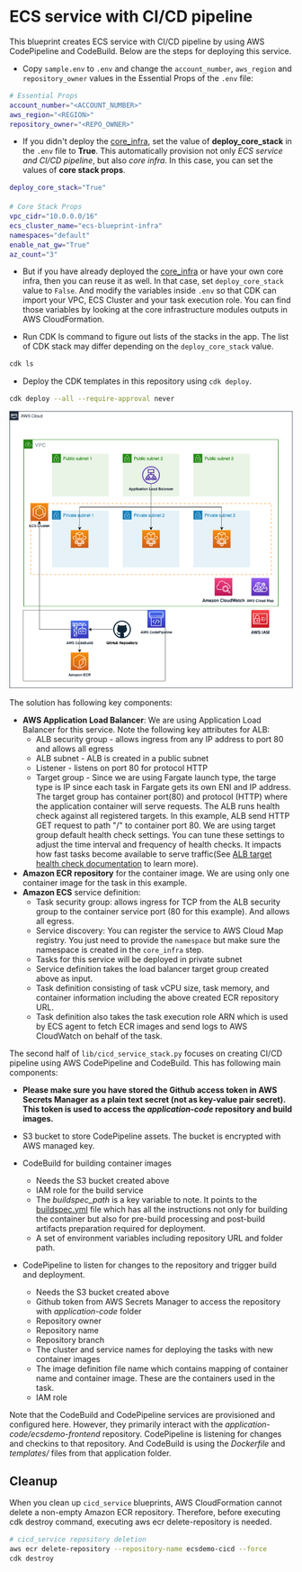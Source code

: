 # ECS service with CI/CD pipeline

This blueprint creates ECS service with CI/CD pipeline by using AWS CodePipeline and CodeBuild. Below are the steps for deploying this service.

* Copy `sample.env` to `.env` and change the `account_number`, `aws_region` and `repository_owner` values in the Essential Props of the `.env` file:
```bash
# Essential Props
account_number="<ACCOUNT_NUMBER>"
aws_region="<REGION>"
repository_owner="<REPO_OWNER>"
```

* If you didn't deploy the [core_infra](../core_infra/README.md), set the value of **deploy_core_stack** in the `.env` file to **True**. This automatically provision not only *ECS service and CI/CD pipeline*, but also *core infra*. In this case, you can set the values of **core stack props**.
```bash
deploy_core_stack="True"

# Core Stack Props
vpc_cidr="10.0.0.0/16"
ecs_cluster_name="ecs-blueprint-infra"
namespaces="default"
enable_nat_gw="True"
az_count="3"
```

* But if you have already deployed the [core_infra](../core_infra/README.md) or have your own core infra, then you can reuse it as well. In that case, set `deploy_core_stack` value to `False`. And modify the variables inside `.env` so that CDK can import your VPC, ECS Cluster and your task execution role. You can find those variables by looking at the core infrastructure modules outputs in AWS CloudFormation.

* Run CDK ls command to figure out lists of the stacks in the app. The list of CDK stack may differ depending on the `deploy_core_stack` value.
```bash
cdk ls
```

* Deploy the CDK templates in this repository using `cdk deploy`.
```bash
cdk deploy --all --require-approval never
```

<p align="center">
  <img src="../../docs/lb-service-with-cicd.png"/>
</p>

The solution has following key components:

* **AWS Application Load Balancer**: We are using Application Load Balancer for this service. Note the following key attributes for ALB:
  * ALB security group - allows ingress from any IP address to port 80 and allows all egress
  * ALB subnet - ALB is created in a public subnet
  * Listener - listens on port 80 for protocol HTTP
  * Target group - Since we are using Fargate launch type, the targe type is IP since each task in Fargate gets its own ENI and IP address. The target group has container port(80) and protocol (HTTP) where the application container will serve requests. The ALB runs health check against all registered targets. In this example, ALB send HTTP GET request to path "/" to container port 80. We are using target group default health check settings. You can tune these settings to adjust the time interval and frequency of health checks. It impacts how fast tasks become available to serve traffic(See [ALB target health check documentation](https://docs.aws.amazon.com/elasticloadbalancing/latest/application/target-group-health-checks.html) to learn more).
* **Amazon ECR repository** for the container image. We are using only one container image for the task in this example.
* **Amazon ECS** service definition:
  * Task security group: allows ingress for TCP from the ALB security group to the container service port (80 for this example). And allows all egress.
  * Service discovery: You can register the service to AWS Cloud Map registry. You just need to provide the `namespace` but make sure the namespace is created in the `core_infra` step.
  * Tasks for this service will be deployed in private subnet
  * Service definition takes the load balancer target group created above as input.
  * Task definition consisting of task vCPU size, task memory, and container information including the above created ECR repository URL.
  * Task definition also takes the task execution role ARN which is used by ECS agent to fetch ECR images and send logs to AWS CloudWatch on behalf of the task.

The second half of `lib/cicd_service_stack.py` focuses on creating CI/CD pipeline using AWS CodePipeline and CodeBuild. This has following main components:

* **Please make sure you have stored the Github access token in AWS Secrets Manager as a plain text secret (not as key-value pair secret). This token is used to access the *application-code* repository and build images.**

* S3 bucket to store CodePipeline assets. The bucket is encrypted with AWS managed key.
* CodeBuild for building container images
  * Needs the S3 bucket created above
  * IAM role for the build service
  * The *buildspec_path* is a key variable to note. It points to the [buildspec.yml](https://github.com/aws-ia/ecs-blueprints/blob/main/application-code/ecsdemo-cicd/templates/buildspec.yml) file which has all the instructions not only for building the container but also for pre-build processing and post-build artifacts preparation required for deployment.
  * A set of environment variables including repository URL and folder path.
* CodePipeline to listen for changes to the repository and trigger build and deployment.
  * Needs the S3 bucket created above
  * Github token from AWS Secrets Manager to access the repository with *application-code* folder
  * Repository owner
  * Repository name
  * Repository branch
  * The cluster and service names for deploying the tasks with new container images
  * The image definition file name which contains mapping of container name and container image. These are the containers used in the task.
  * IAM role

Note that the CodeBuild and CodePipeline services are provisioned and configured here. However, they primarily interact with the *application-code/ecsdemo-frontend* repository. CodePipeline is listening for changes and checkins to that repository. And CodeBuild is using the *Dockerfile* and *templates/* files from that application folder.

## Cleanup
When you clean up `cicd_service` blueprints, AWS CloudFormation cannot delete a non-empty Amazon ECR repository. Therefore, before executing cdk destroy command, executing aws ecr delete-repository is needed.
```bash
# cicd_service repository deletion
aws ecr delete-repository --repository-name ecsdemo-cicd --force
cdk destroy
```